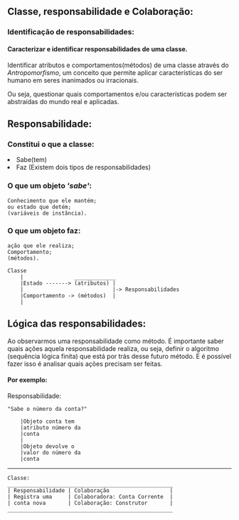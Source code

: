 ## Classe, responsabilidade e Colaboração:

### **Identificação de responsabilidades:**
#### Caracterizar e identificar responsabilidades de uma classe.

Identificar atributos e comportamentos(métodos) de uma classe
através do *Antropomorfismo*,
um conceito que permite aplicar características do ser humano
em seres inanimados ou irracionais.

Ou seja, questionar quais comportamentos e/ou características podem ser abstraídas do mundo real e aplicadas.

## Responsabilidade: 
### Constitui o que a classe:
<li>Sabe(tem)
<li>Faz
(Existem dois tipos de responsabilidades)

### O que um objeto *'sabe'*:
    Conhecimento que ele mantém;
    ou estado que detém;
    (variáveis de instância).

### O que um objeto faz:
    ação que ele realiza;
    Comportamento;
    (métodos).

    Classe
        |                _____________
        |Estado -------> (atributos) |  
        |                            |-> Responsabilidades
        |Comportamento -> (métodos)  |
        |                
        

## Lógica das responsabilidades:

Ao observarmos uma responsabilidade como método.
É importante saber quais ações aquela responsabilidade realiza,
ou seja, definir o algoritmo (sequência lógica finita) 
que está por trás desse futuro método.
E é possível fazer isso é analisar quais ações precisam ser feitas.

#### Por exemplo:

Responsabilidade:
    
    "Sabe o número da conta?"

        |Objeto conta tem 
        |atributo número da
        |conta
        |
        |Objeto devolve o 
        |valor do número da
        |conta

---
    Classe:
    ____________________________________________________
    | Responsabilidade | Colaboração                   |
    | Registra uma     | Colaboradora: Conta Corrente  |
    | conta nova       | Colaboração: Construtor       |
    ____________________________________________________
